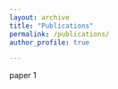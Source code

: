 ```yaml
---
layout: archive
title: "Publications"
permalink: /publications/
author_profile: true

---
```


paper 1